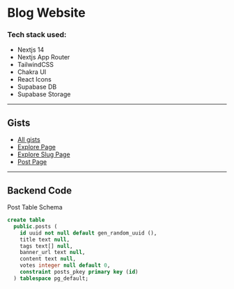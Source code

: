 # Blog Website 

### Tech stack used:
- Nextjs 14
- Nextjs App Router
- TailwindCSS
- Chakra UI
- React Icons
- Supabase DB
- Supabase Storage
***
## Gists

- [All gists](https://gist.github.com/greeenboi/083aecdaff1e8ccc353186042851e678)
- [Explore Page](https://gist.github.com/greeenboi/c8c02ba4cc44682c18de63ef3a319a0c)
- [Explore Slug Page](https://gist.github.com/greeenboi/463c32573b4ba87b78f2426430ac2603)
- [Post Page ](https://gist.github.com/greeenboi/6241b3519d4fa1486167d66b9626cc8b)
  
***

## Backend Code

Post Table Schema
```sql
create table
  public.posts (
    id uuid not null default gen_random_uuid (),
    title text null,
    tags text[] null,
    banner_url text null,
    content text null,
    votes integer null default 0,
    constraint posts_pkey primary key (id)
  ) tablespace pg_default;
```

